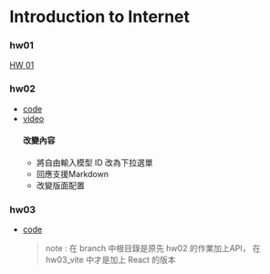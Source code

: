 # Introduction to Internet

### hw01
[HW 01](https://leo5358.github.io/introduction_to_internet/)
### hw02
- [code](https://github.com/leo5358/introduction_to_internet/blob/main/web/app/(tabs)/index.tsx)
- [video](https://youtu.be/zwkQ79rglgM?si=ke0auO4pr-Zk65cV) 
    #### 改變內容
    - 將自由輸入模型 ID 改為下拉選單
    - 回應支援Markdown
    - 改變版面配置
 
### hw03
- [code](https://github.com/leo5358/introduction_to_internet/tree/hw03)
  > note : 在 branch 中根目錄是原先 hw02 的作業加上API， 在 hw03_vite 中才是加上 React 的版本

